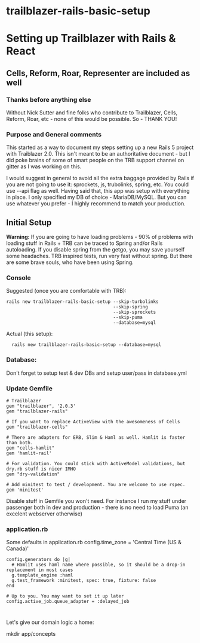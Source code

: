 # trailblazer-rails-basic-setup
# Setting up Trailblazer with Rails & React
## Cells, Reform, Roar, Representer are included as well

### Thanks before anything else
Without Nick Sutter and fine folks who contribute to Trailblazer, Cells, Reform, Roar, etc  - none of this would be possible. So - THANK YOU!

### Purpose and General comments

This started as a way to document my steps setting up a new Rails 5 project with Traiblazer 2.0. This isn't meant to be an authoritative
document - but I did poke brains of some of smart people on the TRB support channel on gitter as I was working on this. 

I would suggest in general to avoid all the extra baggage provided by Rails if you are not going to use it: sprockets, js, trubolinks, spring, etc. You could use --api flag as well. Having said that, this app was setup with everything in place. I only specified my DB of choice - MariaDB/MySQL. But you can use whatever you prefer - I highly recommend to match your production.


## Initial Setup

**Warning:** If you are going to have loading problems - 90% of problems with loading stuff in Rails + TRB can be traced to Spring and/or Rails autoloading. If you disable spring from the getgo, you may save yourself some headaches. TRB inspired tests, run very fast without spring. But there are some brave souls, who have been using Spring.

### Console

Suggested (once you are comfortable with TRB):

    rails new trailblazer-rails-basic-setup --skip-turbolinks 
                                            --skip-spring 
                                            --skip-sprockets 
                                            --skip-puma 
                                            --database=mysql

Actual (this setup):

      rails new trailblazer-rails-basic-setup --database=mysql



### Database:
Don't forget to setup test & dev DBs and setup user/pass in database.yml


### Update Gemfile

    # Trailblazer
    gem "trailblazer", '2.0.3'
    gem "trailblazer-rails"

    # If you want to replace ActiveView with the awesomeness of Cells
    gem "trailblazer-cells"

    # There are adapters for ERB, Slim & Haml as well. Hamlit is faster than both.
    gem "cells-hamlit"
    gem 'hamlit-rail'

    # For validation. You could stick with ActiveModel validations, but dry.rb stuff is nicer IMHO
    gem "dry-validation"

    # Add minitest to test / development. You are welcome to use rspec.
    gem 'minitest'

Disable stuff in Gemfile you won't need. For instance I run my stuff under passenger both in dev and production - there is no need to load Puma 
(an excelent webserver otherwise)

### application.rb
Some defaults in application.rb
    config.time_zone = 'Central Time (US & Canada)'

    config.generators do |g|
      # Hamlit uses haml name where possible, so it should be a drop-in replacement in most cases
      g.template_engine :haml
      g.test_framework :minitest, spec: true, fixture: false
    end

    # Up to you. You may want to set it up later
    config.active_job.queue_adapter = :delayed_job




#

Let's give our domain logic a home:

mkdir app/concepts
